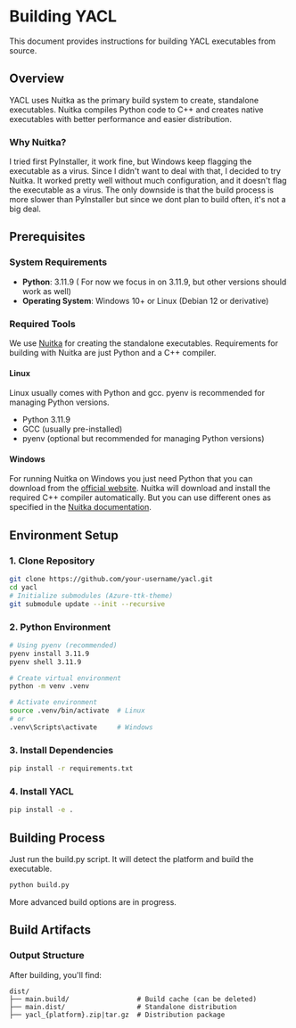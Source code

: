 # Building YACL

This document provides instructions for building YACL executables from source.

## Overview

YACL uses Nuitka as the primary build system to create, standalone executables. Nuitka compiles Python code to C++ and creates native executables with better performance and easier distribution.

### Why Nuitka?

I tried first PyInstaller, it work fine, but Windows keep flagging the executable as a virus. Since I didn't want to deal with that, I decided to try Nuitka. It worked pretty well without much configuration, and it doesn't flag the executable as a virus. The only downside is that the build process is more slower than PyInstaller but since we dont plan to build often, it's not a big deal. 

## Prerequisites

### System Requirements

- **Python**: 3.11.9 ( For now we focus in on 3.11.9, but other versions should work as well)
- **Operating System**: Windows 10+ or Linux (Debian 12 or derivative)

### Required Tools

We use [Nuitka](https://nuitka.net/) for creating the standalone executables. Requirements for building with Nuitka are just Python and a C++ compiler.

#### Linux

Linux usually comes with Python and gcc. pyenv is recommended for managing Python versions.
- Python 3.11.9
- GCC (usually pre-installed)
- pyenv (optional but recommended for managing Python versions)

#### Windows

For running Nuitka on Windows you just need Python that you can download from the [official website](https://www.python.org/downloads/windows/). Nuitka will download and install the required C++ compiler automatically. But you can use different ones as specified in the [Nuitka documentation](https://nuitka.net/user-documentation/user-manual.html#c-compiler).

## Environment Setup

### 1. Clone Repository
```bash
git clone https://github.com/your-username/yacl.git
cd yacl
# Initialize submodules (Azure-ttk-theme)
git submodule update --init --recursive
```

### 2. Python Environment
```bash
# Using pyenv (recommended)
pyenv install 3.11.9
pyenv shell 3.11.9

# Create virtual environment
python -m venv .venv

# Activate environment
source .venv/bin/activate  # Linux
# or
.venv\Scripts\activate     # Windows
```

### 3. Install Dependencies
```bash
pip install -r requirements.txt
```

### 4. Install YACL
```bash
pip install -e .
```

## Building Process

Just run the build.py script. It will detect the platform and build the executable.

```bash
python build.py
```

More advanced build options are in progress.

## Build Artifacts

### Output Structure

After building, you'll find:

```
dist/
├── main.build/                 # Build cache (can be deleted)
├── main.dist/                  # Standalone distribution
├── yacl_{platform}.zip|tar.gz  # Distribution package
```

